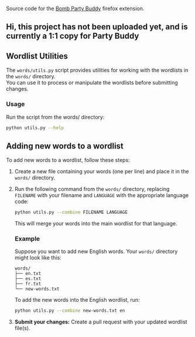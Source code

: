 Source code for the [Bomb Party Buddy](https://addons.mozilla.org/firefox/addon/bomb-party-buddy/) firefox extension.
## Hi, this project has not been uploaded yet, and is currently a 1:1 copy for Party Buddy
## Wordlist Utilities

The `words/utils.py` script provides utilities for working with the wordlists in the `words/` directory.  
You can use it to process or manipulate the wordlists before submitting changes.

### Usage

Run the script from the words/ directory:

```sh
python utils.py --help
```

## Adding new words to a wordlist

To add new words to a wordlist, follow these steps:

1. Create a new file containing your words (one per line) and place it in the `words/` directory.
2. Run the following command from the `words/` directory, replacing `FILENAME` with your filename and `LANGUAGE` with the appropriate language code:
    ```sh
    python utils.py --combine FILENAME LANGUAGE
    ```
    This will merge your words into the main wordlist for that language.

    ### Example
    
    Suppose you want to add new English words. Your `words/` directory might look like this:

    ```
    words/
    ├── en.txt
    ├── es.txt
    ├── fr.txt
    └── new-words.txt
    ```

    To add the new words into the English wordlist, run:

    ```sh
    python utils.py --combine new-words.txt en
    ```
3. **Submit your changes:** Create a pull request with your updated wordlist file(s).
